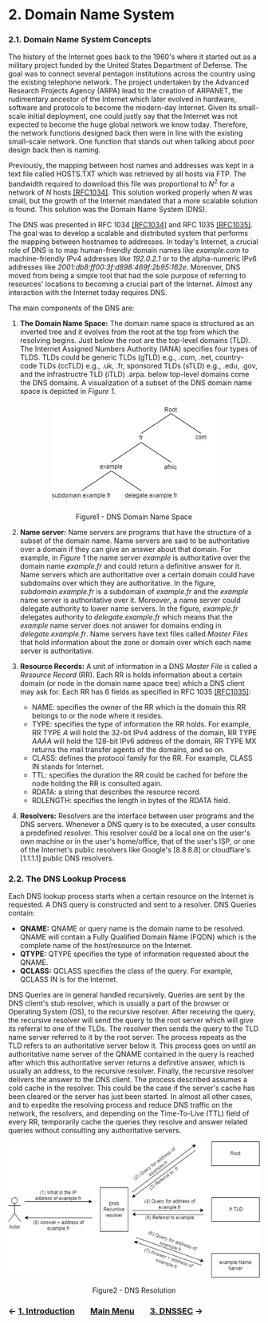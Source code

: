 # 2. Domain Name System
### 2.1. Domain Name System Concepts
The history of the Internet goes back to the 1960's where it started out as a military project funded by the United States Department of Defense. The goal was to connect several pentagon institutions across the country using the existing telephone network. The project undertaken by the Advanced Research Projects Agency (ARPA) lead to the creation of ARPANET, the rudimentary ancestor of the Internet which later evolved in hardware, software and protocols to become the modern-day Internet. Given its small-scale initial deployment, one could justly say that the Internet was not expected to become the huge global network we know today. Therefore, the network functions designed back then were in line with the existing small-scale network. One function that stands out when talking about poor design back then is naming.

Previously, the mapping between host names and addresses was kept in a text file called HOSTS.TXT which was retrieved by all hosts via FTP. The bandwidth required to download this file was proportional to $N^2$ for a network of $N$ hosts [[RFC1034]](https://datatracker.ietf.org/doc/rfc1034/). This solution worked properly when $N$ was small, but the growth of the Internet mandated that a more scalable solution is found. This solution was the Domain Name System (DNS). 

The DNS was presented in RFC 1034 [[RFC1034]](https://datatracker.ietf.org/doc/rfc1034/) and RFC 1035 [[RFC1035]](https://datatracker.ietf.org/doc/rfc1035/). The goal was to develop a scalable and distributed system that performs the mapping between hostnames to addresses. In today's Internet, a crucial role of DNS is to map human-friendly domain names like *example.com* to machine-friendly IPv4 addresses like *192.0.2.1* or to the alpha-numeric IPv6 addresses like *2001:db8:ff00:3f:d898:469f:2b95:162e*. Moreover, DNS moved from being a simple tool that had the sole purpose of referring to resources' locations to becoming a crucial part of the Internet. Almost any interaction with the Internet today requires DNS. 

The main components of the DNS are:
1. **The Domain Name Space:**
    The domain name space is structured as an inverted tree and it evolves from the root at the top from which the resolving begins. Just below the root are the top-level domains (TLD). The Internet Assigned Numbers Authority (IANA) specifies four types of TLDS. TLDs could be generic TLDs (gTLD) e.g., .com, .net, country-code TLDs (ccTLD) e.g., .uk, .fr, sponsored TLDs (sTLD) e.g., .edu, .gov, and the infrastructre TLD (iTLD) .arpa. below top-level domains come the DNS domains. A visualization of a subset of the DNS domain name space is depicted in *Figure 1*.
<!--- ---------------------------------------------------------------------------------------------------------------- -->
<p align="center">
  <img src="/images/DNS-tree.jpg" />
</p>
<p align = "center">
Figure1 - DNS Domain Name Space
</p>
<!--- ---------------------------------------------------------------------------------------------------------------- -->

2. **Name server:**
    Name servers are programs that have the structure of a subset of the domain name. Name servers are said to be authoritative over a domain if they can give an answer about that domain. For example, in *Figure 1* the name server *example* is authoritative over the domain name *example.fr* and could return a definitive answer for it. Name servers which are authoritative over a certain domain could have subdomains over which they are authoritative. In the figure, *subdomain.example.fr* is a subdomain of *example.fr* and the *example* name server is authoritative over it. Moreover, a name server could delegate authority to lower name servers. In the figure, *example.fr* delegates authority to *delegate.example.fr* which means that the *example* name server does not answer for domains ending in *delegate.example.fr*. Name servers have text files called *Master Files* that hold information about the zone or domain over which each name server is authoritative.
    
3. **Resource Records:**
    A unit of information in a DNS *Master File* is called a *Resource Record* (RR). Each RR is holds information about a certain domain (or node in the domain name space tree) which a DNS client may ask for. Each RR has 6 fields as specified in RFC 1035 [[RFC1035]](https://datatracker.ietf.org/doc/rfc1035/):
     - NAME: specifies the owner of the RR which is the domain this RR belongs to or the node where it resides.
     - TYPE: specifies the type of information the RR holds. For example, RR TYPE $A$ will hold the 32-bit IPv4 address of the domain, RR TYPE $AAAA$ will hold the 128-bit IPv6 address of the domain, RR TYPE MX returns the mail transfer agents of the domains, and so on. 
     - CLASS: defines the protocol family for the RR. For example, CLASS IN stands for Internet.
     - TTL: specifies the duration the RR could be cached for before the node holding the RR is consulted again. 
     - RDATA: a string that describes the resource record.
     - RDLENGTH: specifies the length in bytes of the RDATA field.
  
 4. **Resolvers:** Resolvers are the interface between user programs and the DNS servers. Whenever a DNS query is to be executed, a user consults a predefined resolver. This resolver could be a local one on the user's own machine or in the user's home/office, that of the user's ISP, or one of the Internet's public resolvers like Google's [8.8.8.8] or cloudflare's [1.1.1.1] public DNS resolvers. 
    
### 2.2. The DNS Lookup Process
Each DNS lookup process starts when a certain resource on the Internet is requested. A DNS query is constructed and sent to a resolver. DNS Queries contain:
- **QNAME:** QNAME or query name is the domain name to be resolved. QNAME will contain a Fully Qualified Domain Name (FQDN) which is the complete name of the host/resource on the Internet. 
- **QTYPE:** QTYPE specifies the type of information requested about the QNAME. 
- **QCLASS:** QCLASS specifies the class of the query. For example, QCLASS IN is for the Internet. 
 
DNS Queries are in general handled recursively. Queries are sent by the DNS client's stub resolver, which is usually a part of the browser or Operating System (OS), to the recursive resolver. After receiving the query, the recursive resolver will send the query to the root server which will give its referral to one of the TLDs. The resolver then sends the query to the TLD name server referred to it by the root server. The process repeats as the TLD refers to an authoritative server below it. This process goes on until an authoritative name server of the QNAME contained in the query is reached after which this authoritative server returns a definitive answer, which is usually an address, to the recursive resolver. Finally, the recursive resolver delivers the answer to the DNS client. The process described assumes a cold cache in the resolver. This could be the case if the server's cache has been cleared or the server has just been started. In almost all other cases, and to expedite the resolving process and reduce DNS traffic on the network, the resolvers, and depending on the Time-To-Live (TTL) field of every RR, temporarily cache the queries they resolve and answer related queries without consulting any authoritative servers.
<!--- ---------------------------------------------------------------------------------------------------------------- -->
<p align="center">
  <img src="/images/dns-resolution.jpg" />
</p>
<p align = "center">
Figure2 - DNS Resolution
</p>
<!--- ---------------------------------------------------------------------------------------------------------------- -->

### &#8592; [1. Introduction](Introduction.md) &nbsp;&nbsp;&nbsp;&nbsp;&nbsp;&nbsp; [Main Menu](README.md) &nbsp;&nbsp;&nbsp;&nbsp;&nbsp;&nbsp; [3. DNSSEC](DNSSEC.md) &#8594;

